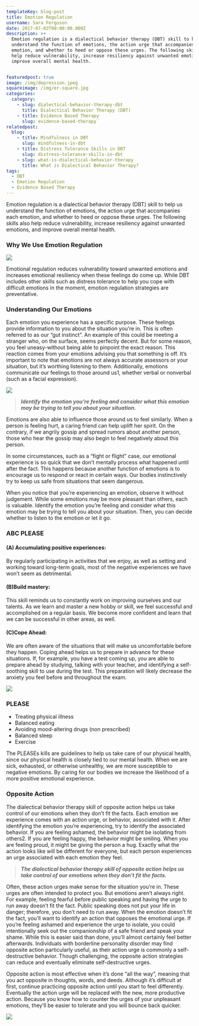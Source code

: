 ```yaml
---
templateKey: blog-post
title: Emotion Regulation
username: Sara Ferguson
date: 2017-07-03T00:00:00.000Z
description: >+
  Emotion regulation is a dialectical behavior therapy (DBT) skill to help us
  understand the function of emotions, the action urge that accompanies each
  emotion, and whether to heed or oppose these urges. The following skills also
  help reduce vulnerability, increase resiliency against unwanted emotions, and
  improve overall mental health.


featuredpost: true
image: /img/depression.jpeg
squareimage: /img/er-square.jpg
categories:
  category:
    - slug: dialectical-behavior-therapy-dbt
      title: Dialectical Behavior Therapy (DBT)
    - title: Evidence Based Therapy
      slug: evidence-based-therapy
relatedpost:
  blog:
    - title: Mindfulness in DBT
      slug: mindfulness-in-dbt
    - title: Distress Tolerance Skills in DBT
      slug: distress-tolerance-skills-in-dbt
    - slug: what-is-dialectical-behavior-therapy
      title: What is Dialectical Behavior Therapy?
tags:
  - DBT
  - Emotion Regulation
  - Evidence Based Therapy
---
```

Emotion regulation is a dialectical behavior therapy (DBT) skill to help us understand the function of emotions, the action urge that accompanies each emotion, and whether to heed or oppose these urges. The following skills also help reduce vulnerability, increase resiliency against unwanted emotions, and improve overall mental health.

### Why We Use Emotion Regulation

![](/img/er-2.jpeg)

Emotional regulation reduces vulnerability toward unwanted emotions and increases emotional resiliency when these feelings do come up. While DBT includes other skills such as distress tolerance to help you cope with difficult emotions in the moment, emotion regulation strategies are preventative.

### Understanding Our Emotions

Each emotion you experience has a specific purpose. These feelings provide information to you about the situation you’re in. This is often referred to as our “gut instinct”. An example of this could be meeting a stranger who, on the surface, seems perfectly decent. But for some reason, you feel uneasy-without being able to pinpoint the exact reason. This reaction comes from your emotions advising you that something is off. It’s important to note that emotions are not always accurate assessors or your situation, but it’s worthing listening to them. Additionally, emotions communicate our feelings to those around us1, whether verbal or nonverbal (such as a facial expression).

![](/img/er-1.jpeg)

> ***Identify the emotion you’re feeling and consider what this emotion may be trying to tell you about your situation.***

Emotions are also able to influence those around us to feel similarly. When a person is feeling hurt, a caring friend can help uplift her spirit. On the contrary, if we angrily gossip and spread rumors about another person, those who hear the gossip may also begin to feel negatively about this person.

In some circumstances, such as a “fight or flight” case, our emotional experience is so quick that we don’t mentally process what happened until after the fact. This happens because another function of emotions is to encourage us to respond or react in certain ways. Our bodies instinctively try to keep us safe from situations that seem dangerous.

When you notice that you’re experiencing an emotion, observe it without judgement. While some emotions may be more pleasant than others, each is valuable. Identify the emotion you’re feeling and consider what this emotion may be trying to tell you about your situation. Then, you can decide whether to listen to the emotion or let it go.

### ABC PLEASE

#### **(A) Accumulating positive experiences:**

By regularly participating in activities that we enjoy, as well as setting and working toward long-term goals, most of the negative experiences we have won’t seem as detrimental.

#### (B)**Build mastery:**

This skill reminds us to constantly work on improving ourselves and our talents. As we learn and master a new hobby or skill, we feel successful and accomplished on a regular basis. We become more confident and learn that we can be successful in other areas, as well.

#### (C)**Cope Ahead:**

We are often aware of the situations that will make us uncomfortable before they happen. Coping ahead helps us to prepare in advance for these situations. If, for example, you have a test coming up, you are able to prepare ahead by studying, talking with your teacher, and identifying a self-soothing skill to use during the test. This preparation will likely decrease the anxiety you feel before and throughout the exam.

![](/img/er-3.jpeg)

### PLEASE

* Treating physical illness
* Balanced eating
* Avoiding mood-altering drugs (non prescribed)
* Balanced sleep
* Exercise

The PLEASEs kills are guidelines to help us take care of our physical health, since our physical health is closely tied to our mental health. When we are sick, exhausted, or otherwise unhealthy, we are more susceptible to negative emotions. By caring for our bodies we increase the likelihood of a more positive emotional experience.



### Opposite Action

The dialectical behavior therapy skill of opposite action helps us take control of our emotions when they don’t fit the facts. Each emotion we experience comes with an action urge, or behavior, associated with it. After identifying the emotion you’re experiencing, try to identify the associated behavior. If you are feeling ashamed, the behavior might be isolating from others2. If you are feeling happy, the behavior might be smiling. When you are feeling proud, it might be giving the person a hug. Exactly what the action looks like will be different for everyone, but each person experiences an urge associated with each emotion they feel.

> ***The dialectical behavior therapy skill of opposite action helps us take control of our emotions when they don’t fit the facts.***

Often, these action urges make sense for the situation you’re in. These urges are often intended to protect you. But emotions aren’t always right. For example, feeling fearful before public speaking and having the urge to run away doesn’t fit the fact. Public speaking does not put your life in danger; therefore, you don’t need to run away. When the emotion doesn’t fit the fact, you’ll want to identify an action that opposes the emotional urge. If you’re feeling ashamed and experience the urge to isolate, you could intentionally seek out the companionship of a safe friend and speak your shame. While this is easier said than done, you’ll almost certainly feel better afterwards. Individuals with borderline personality disorder may find opposite action particularly useful, as their action urge is commonly a self-destructive behavior. Though challenging, the opposite action strategies can reduce and eventually eliminate self-destructive urges.

Opposite action is most effective when it’s done “all the way”, meaning that you act opposite in thoughts, words, and deeds. Although it’s difficult at first, continue practicing opposite action until you start to feel differently. Eventually the action urge will be replaced with the new, more productive action. Because you know how to counter the urges of your unpleasant emotions, they’ll be easier to tolerate and you will bounce back quicker.

![](/img/er-6.jpeg)
